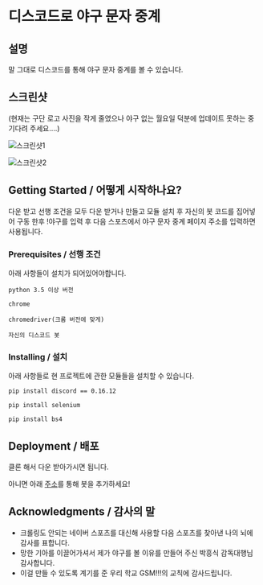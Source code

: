 # 디스코드로 야구 문자 중계

## 설명
말 그대로 디스코드를 통해 야구 문자 중계를 볼 수 있습니다.

## 스크린샷
(현재는 구단 로고 사진을 작게 줄였으나 야구 없는 월요일 덕분에 업데이트 못하는 중 기다려 주세요....)

![스크린샷1](https://raw.githubusercontent.com/surplus-developer/baseballwatch-bot/master/%EC%8A%A4%ED%81%AC%EB%A6%B0%EC%83%B7(195).png)

![스크린샷2](https://raw.githubusercontent.com/surplus-developer/baseballwatch-bot/master/%EC%8A%A4%ED%81%AC%EB%A6%B0%EC%83%B7(196).png)

## Getting Started / 어떻게 시작하나요?
다운 받고 선행 조건을 모두 다운 받거나 만들고 모듈 설치 후 자신의 봇 코드를 집어넣어 구동 한후 !야구를 입력 후 다음 스포츠에서 야구 문자 중계 페이지 주소를 입력하면 사용됩니다.

### Prerequisites / 선행 조건

아래 사항들이 설치가 되어있어야합니다.

```
python 3.5 이상 버전

chrome

chromedriver(크롬 버전에 맞게)

자신의 디스코드 봇
```

### Installing / 설치

아래 사항들로 현 프로젝트에 관한 모듈들을 설치할 수 있습니다.

```
pip install discord == 0.16.12

pip install selenium

pip install bs4
```

## Deployment / 배포
클론 해서 다운 받아가시면 됩니다.

아니면 아래 [주소](https://discordapp.com/api/oauth2/authorize?client_id=611173967348236290&permissions=8&scope=bot)를 통해 봇을 추가하세요!

## Acknowledgments / 감사의 말

* 크롤링도 안되는 네이버 스포츠를 대신해 사용할 다음 스포츠를 찾아낸 나의 뇌에 감사를 표합니다.
* 망한 기아를 이끌어가셔서 제가 야구를 볼 이유를 만들어 주신 박흥식 감독대행님 감사합니다.
* 이걸 만들 수 있도록 계기를 준 우리 학교 GSM!!!의 교칙에 감사드립니다.
